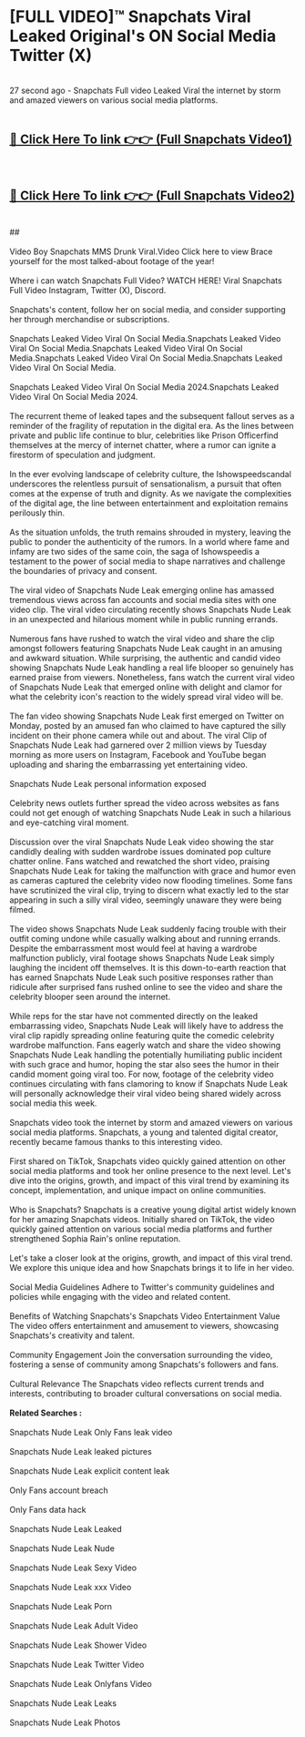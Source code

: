 # [FULL VIDEO]™ Snapchats Viral Leaked Original's ON Social Media Twitter (X) <br>
<br>
27 second ago - Snapchats Full video Leaked Viral the internet by storm and amazed viewers on various social media platforms.<br>

 <br>

##  <a href="https://play.123hd.live?title=Full Snapchats&ref=git">🔴 Click Here To link 👉👉 (Full Snapchats Video1)</a><br>
  <br>

##  <a href="https://play.123hd.live?title=Full Snapchats&ref=git">🔴 Click Here To link 👉👉 (Full Snapchats Video2)</a><br>
  <br>
  ##


  <br>

  <br>
Video Boy Snapchats MMS Drunk Viral.Video Click here to view Brace yourself for the most talked-about footage of the year!
<br><br>
Where i can watch Snapchats Full Video? WATCH HERE! Viral Snapchats Full Video Instagram, Twitter (X), Discord.
<br><br>
Snapchats's content, follow her on social media, and consider supporting her through merchandise or subscriptions.
<br><br>
Snapchats Leaked Video Viral On Social Media.Snapchats Leaked Video Viral On Social Media.Snapchats Leaked Video Viral On Social Media.Snapchats Leaked Video Viral On Social Media.Snapchats Leaked Video Viral On Social Media.
<br><br>
Snapchats Leaked Video Viral On Social Media 2024.Snapchats Leaked Video Viral On Social Media 2024.
<br><br>
The recurrent theme of leaked tapes and the subsequent fallout serves as a reminder of the fragility of reputation in the digital era. As the lines between private and public life continue to blur, celebrities like Prison Officerfind themselves at the mercy of internet chatter, where a rumor can ignite a firestorm of speculation and judgment.
<br><br>
In the ever evolving landscape of celebrity culture, the Ishowspeedscandal underscores the relentless pursuit of sensationalism, a pursuit that often comes at the expense of truth and dignity. As we navigate the complexities of the digital age, the line between entertainment and exploitation remains perilously thin.
<br><br>
As the situation unfolds, the truth remains shrouded in mystery, leaving the public to ponder the authenticity of the rumors. In a world where fame and infamy are two sides of the same coin, the saga of Ishowspeedis a testament to the power of social media to shape narratives and challenge the boundaries of privacy and consent.
<br><br>
The viral video of Snapchats Nude Leak emerging online has amassed tremendous views across fan accounts and social media sites with one video clip. The viral video circulating recently shows Snapchats Nude Leak in an unexpected and hilarious moment while in public running errands.
<br><br>
Numerous fans have rushed to watch the viral video and share the clip amongst followers featuring Snapchats Nude Leak caught in an amusing and awkward situation. While surprising, the authentic and candid video showing Snapchats Nude Leak handling a real life blooper so genuinely has earned praise from viewers. Nonetheless, fans watch the current viral video of Snapchats Nude Leak that emerged online with delight and clamor for what the celebrity icon's reaction to the widely spread viral video will be.
<br><br>
The fan video showing Snapchats Nude Leak first emerged on Twitter on Monday, posted by an amused fan who claimed to have captured the silly incident on their phone camera while out and about. The viral Clip of Snapchats Nude Leak had garnered over 2 million views by Tuesday morning as more users on Instagram, Facebook and YouTube began uploading and sharing the embarrassing yet entertaining video.
<br><br>
Snapchats Nude Leak personal information exposed
<br><br>
Celebrity news outlets further spread the video across websites as fans could not get enough of watching Snapchats Nude Leak in such a hilarious and eye-catching viral moment.
<br><br>
Discussion over the viral Snapchats Nude Leak video showing the star candidly dealing with sudden wardrobe issues dominated pop culture chatter online. Fans watched and rewatched the short video, praising Snapchats Nude Leak for taking the malfunction with grace and humor even as cameras captured the celebrity video now flooding timelines. Some fans have scrutinized the viral clip, trying to discern what exactly led to the star appearing in such a silly viral video, seemingly unaware they were being filmed.
<br><br>
The video shows Snapchats Nude Leak suddenly facing trouble with their outfit coming undone while casually walking about and running errands. Despite the embarrassment most would feel at having a wardrobe malfunction publicly, viral footage shows Snapchats Nude Leak simply laughing the incident off themselves. It is this down-to-earth reaction that has earned Snapchats Nude Leak such positive responses rather than ridicule after surprised fans rushed online to see the video and share the celebrity blooper seen around the internet.
<br><br>
While reps for the star have not commented directly on the leaked embarrassing video, Snapchats Nude Leak will likely have to address the viral clip rapidly spreading online featuring quite the comedic celebrity wardrobe malfunction. Fans eagerly watch and share the video showing Snapchats Nude Leak handling the potentially humiliating public incident with such grace and humor, hoping the star also sees the humor in their candid moment going viral too. For now, footage of the celebrity video continues circulating with fans clamoring to know if Snapchats Nude Leak will personally acknowledge their viral video being shared widely across social media this week.
<br><br>
Snapchats video took the internet by storm and amazed viewers on various social media platforms. Snapchats, a young and talented digital creator, recently became famous thanks to this interesting video.
<br><br>
First shared on TikTok, Snapchats video quickly gained attention on other social media platforms and took her online presence to the next level. Let's dive into the origins, growth, and impact of this viral trend by examining its concept, implementation, and unique impact on online communities.
<br><br>
Who is Snapchats? Snapchats is a creative young digital artist widely known for her amazing Snapchats videos. Initially shared on TikTok, the video quickly gained attention on various social media platforms and further strengthened Sophia Rain's online reputation.
<br><br>
Let's take a closer look at the origins, growth, and impact of this viral trend. We explore this unique idea and how Snapchats brings it to life in her video.
<br><br>
Social Media Guidelines Adhere to Twitter's community guidelines and policies while engaging with the video and related content.
<br><br>
Benefits of Watching Snapchats's Snapchats Video Entertainment Value The video offers entertainment and amusement to viewers, showcasing Snapchats's creativity and talent.
<br><br>
Community Engagement Join the conversation surrounding the video, fostering a sense of community among Snapchats's followers and fans.
<br><br>
Cultural Relevance The Snapchats video reflects current trends and interests, contributing to broader cultural conversations on social media.
<br><br>
<strong>Related Searches :</strong>
<br><br>
Snapchats Nude Leak Only Fans leak video
<br><br>
Snapchats Nude Leak leaked pictures
<br><br>
Snapchats Nude Leak explicit content leak
<br><br>
Only Fans account breach
<br><br>
Only Fans data hack
<br><br>
Snapchats Nude Leak Leaked
<br><br>
Snapchats Nude Leak Nude
<br><br>
Snapchats Nude Leak Sexy Video
<br><br>
Snapchats Nude Leak xxx Video
<br><br>
Snapchats Nude Leak Porn
<br><br>
Snapchats Nude Leak Adult Video
<br><br>
Snapchats Nude Leak Shower Video
<br><br>
Snapchats Nude Leak Twitter Video
<br><br>
Snapchats Nude Leak Onlyfans Video
<br><br>
Snapchats Nude Leak Leaks
<br><br>
Snapchats Nude Leak Photos